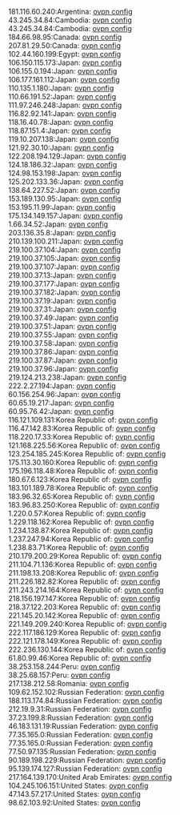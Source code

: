 181.116.60.240:Argentina: [ovpn config](vpn/181_116_60_240.ovpn)  
43.245.34.84:Cambodia: [ovpn config](vpn/43_245_34_84.ovpn)  
43.245.34.84:Cambodia: [ovpn config](vpn/43_245_34_84.ovpn)  
184.66.98.95:Canada: [ovpn config](vpn/184_66_98_95.ovpn)  
207.81.29.50:Canada: [ovpn config](vpn/207_81_29_50.ovpn)  
102.44.160.199:Egypt: [ovpn config](vpn/102_44_160_199.ovpn)  
106.150.115.173:Japan: [ovpn config](vpn/106_150_115_173.ovpn)  
106.155.0.194:Japan: [ovpn config](vpn/106_155_0_194.ovpn)  
106.177.161.112:Japan: [ovpn config](vpn/106_177_161_112.ovpn)  
110.135.1.180:Japan: [ovpn config](vpn/110_135_1_180.ovpn)  
110.66.191.52:Japan: [ovpn config](vpn/110_66_191_52.ovpn)  
111.97.246.248:Japan: [ovpn config](vpn/111_97_246_248.ovpn)  
116.82.92.141:Japan: [ovpn config](vpn/116_82_92_141.ovpn)  
118.16.40.78:Japan: [ovpn config](vpn/118_16_40_78.ovpn)  
118.87.151.4:Japan: [ovpn config](vpn/118_87_151_4.ovpn)  
119.10.207.138:Japan: [ovpn config](vpn/119_10_207_138.ovpn)  
121.92.30.10:Japan: [ovpn config](vpn/121_92_30_10.ovpn)  
122.208.194.129:Japan: [ovpn config](vpn/122_208_194_129.ovpn)  
124.18.186.32:Japan: [ovpn config](vpn/124_18_186_32.ovpn)  
124.98.153.198:Japan: [ovpn config](vpn/124_98_153_198.ovpn)  
125.202.133.36:Japan: [ovpn config](vpn/125_202_133_36.ovpn)  
138.64.227.52:Japan: [ovpn config](vpn/138_64_227_52.ovpn)  
153.189.130.95:Japan: [ovpn config](vpn/153_189_130_95.ovpn)  
153.195.11.99:Japan: [ovpn config](vpn/153_195_11_99.ovpn)  
175.134.149.157:Japan: [ovpn config](vpn/175_134_149_157.ovpn)  
1.66.34.52:Japan: [ovpn config](vpn/1_66_34_52.ovpn)  
203.136.35.8:Japan: [ovpn config](vpn/203_136_35_8.ovpn)  
210.139.100.211:Japan: [ovpn config](vpn/210_139_100_211.ovpn)  
219.100.37.104:Japan: [ovpn config](vpn/219_100_37_104.ovpn)  
219.100.37.105:Japan: [ovpn config](vpn/219_100_37_105.ovpn)  
219.100.37.107:Japan: [ovpn config](vpn/219_100_37_107.ovpn)  
219.100.37.13:Japan: [ovpn config](vpn/219_100_37_13.ovpn)  
219.100.37.177:Japan: [ovpn config](vpn/219_100_37_177.ovpn)  
219.100.37.182:Japan: [ovpn config](vpn/219_100_37_182.ovpn)  
219.100.37.19:Japan: [ovpn config](vpn/219_100_37_19.ovpn)  
219.100.37.31:Japan: [ovpn config](vpn/219_100_37_31.ovpn)  
219.100.37.49:Japan: [ovpn config](vpn/219_100_37_49.ovpn)  
219.100.37.51:Japan: [ovpn config](vpn/219_100_37_51.ovpn)  
219.100.37.55:Japan: [ovpn config](vpn/219_100_37_55.ovpn)  
219.100.37.58:Japan: [ovpn config](vpn/219_100_37_58.ovpn)  
219.100.37.86:Japan: [ovpn config](vpn/219_100_37_86.ovpn)  
219.100.37.87:Japan: [ovpn config](vpn/219_100_37_87.ovpn)  
219.100.37.96:Japan: [ovpn config](vpn/219_100_37_96.ovpn)  
219.124.213.238:Japan: [ovpn config](vpn/219_124_213_238.ovpn)  
222.2.27.194:Japan: [ovpn config](vpn/222_2_27_194.ovpn)  
60.156.254.96:Japan: [ovpn config](vpn/60_156_254_96.ovpn)  
60.65.19.217:Japan: [ovpn config](vpn/60_65_19_217.ovpn)  
60.95.76.42:Japan: [ovpn config](vpn/60_95_76_42.ovpn)  
116.121.109.131:Korea Republic of: [ovpn config](vpn/116_121_109_131.ovpn)  
116.47.142.83:Korea Republic of: [ovpn config](vpn/116_47_142_83.ovpn)  
118.220.17.33:Korea Republic of: [ovpn config](vpn/118_220_17_33.ovpn)  
121.168.225.56:Korea Republic of: [ovpn config](vpn/121_168_225_56.ovpn)  
123.254.185.245:Korea Republic of: [ovpn config](vpn/123_254_185_245.ovpn)  
175.113.30.160:Korea Republic of: [ovpn config](vpn/175_113_30_160.ovpn)  
175.196.118.48:Korea Republic of: [ovpn config](vpn/175_196_118_48.ovpn)  
180.67.6.123:Korea Republic of: [ovpn config](vpn/180_67_6_123.ovpn)  
183.101.189.78:Korea Republic of: [ovpn config](vpn/183_101_189_78.ovpn)  
183.96.32.65:Korea Republic of: [ovpn config](vpn/183_96_32_65.ovpn)  
183.96.83.250:Korea Republic of: [ovpn config](vpn/183_96_83_250.ovpn)  
1.220.0.57:Korea Republic of: [ovpn config](vpn/1_220_0_57.ovpn)  
1.229.118.162:Korea Republic of: [ovpn config](vpn/1_229_118_162.ovpn)  
1.234.138.87:Korea Republic of: [ovpn config](vpn/1_234_138_87.ovpn)  
1.237.247.94:Korea Republic of: [ovpn config](vpn/1_237_247_94.ovpn)  
1.238.83.71:Korea Republic of: [ovpn config](vpn/1_238_83_71.ovpn)  
210.179.200.29:Korea Republic of: [ovpn config](vpn/210_179_200_29.ovpn)  
211.104.71.136:Korea Republic of: [ovpn config](vpn/211_104_71_136.ovpn)  
211.198.13.208:Korea Republic of: [ovpn config](vpn/211_198_13_208.ovpn)  
211.226.182.82:Korea Republic of: [ovpn config](vpn/211_226_182_82.ovpn)  
211.243.214.164:Korea Republic of: [ovpn config](vpn/211_243_214_164.ovpn)  
218.156.197.147:Korea Republic of: [ovpn config](vpn/218_156_197_147.ovpn)  
218.37.122.203:Korea Republic of: [ovpn config](vpn/218_37_122_203.ovpn)  
221.145.20.142:Korea Republic of: [ovpn config](vpn/221_145_20_142.ovpn)  
221.149.209.240:Korea Republic of: [ovpn config](vpn/221_149_209_240.ovpn)  
222.117.186.129:Korea Republic of: [ovpn config](vpn/222_117_186_129.ovpn)  
222.121.178.149:Korea Republic of: [ovpn config](vpn/222_121_178_149.ovpn)  
222.236.130.144:Korea Republic of: [ovpn config](vpn/222_236_130_144.ovpn)  
61.80.99.46:Korea Republic of: [ovpn config](vpn/61_80_99_46.ovpn)  
38.253.158.244:Peru: [ovpn config](vpn/38_253_158_244.ovpn)  
38.25.68.157:Peru: [ovpn config](vpn/38_25_68_157.ovpn)  
217.138.212.58:Romania: [ovpn config](vpn/217_138_212_58.ovpn)  
109.62.152.102:Russian Federation: [ovpn config](vpn/109_62_152_102.ovpn)  
188.113.174.84:Russian Federation: [ovpn config](vpn/188_113_174_84.ovpn)  
212.19.9.31:Russian Federation: [ovpn config](vpn/212_19_9_31.ovpn)  
37.23.199.8:Russian Federation: [ovpn config](vpn/37_23_199_8.ovpn)  
46.183.131.19:Russian Federation: [ovpn config](vpn/46_183_131_19.ovpn)  
77.35.165.0:Russian Federation: [ovpn config](vpn/77_35_165_0.ovpn)  
77.35.165.0:Russian Federation: [ovpn config](vpn/77_35_165_0.ovpn)  
77.50.97.135:Russian Federation: [ovpn config](vpn/77_50_97_135.ovpn)  
90.189.198.229:Russian Federation: [ovpn config](vpn/90_189_198_229.ovpn)  
95.139.174.127:Russian Federation: [ovpn config](vpn/95_139_174_127.ovpn)  
217.164.139.170:United Arab Emirates: [ovpn config](vpn/217_164_139_170.ovpn)  
104.245.106.151:United States: [ovpn config](vpn/104_245_106_151.ovpn)  
47.143.57.217:United States: [ovpn config](vpn/47_143_57_217.ovpn)  
98.62.103.92:United States: [ovpn config](vpn/98_62_103_92.ovpn)  
